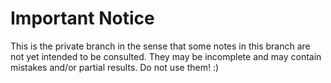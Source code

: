 # Important Notice

This is the private branch in the sense that some notes in this branch are not yet intended to be consulted. They may be incomplete and may contain mistakes and/or partial results. Do not use them! :)